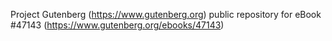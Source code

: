 Project Gutenberg (https://www.gutenberg.org) public repository for eBook #47143 (https://www.gutenberg.org/ebooks/47143)
